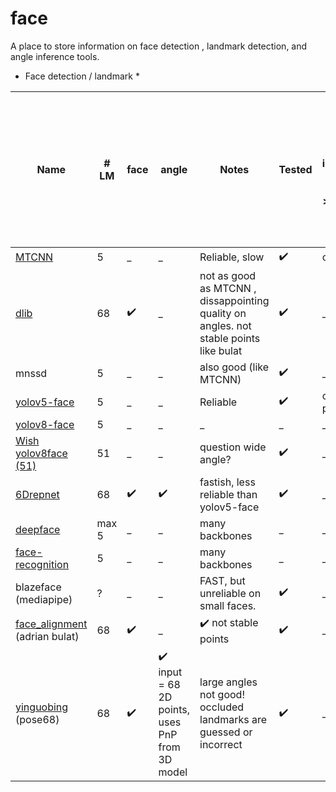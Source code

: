 # face

A place to store information on face detection , landmark detection, and angle inference tools. 

* Face detection / landmark * 

|    Name       |# LM |face |angle        | Notes |     Tested |   [ FSA-Net](https://github.com/omasaht/headpose-fsanet-pytorch) - input = image+bbox. problems with angles > 30degrees |     [6Drepnet](https://github.com/thohemp/6DRepNet) input = 68 points - not better than fsanet, but that could be due to upstream landmarks detection  |  [yinguobing](https://github.com/yinguobing/head-pose-estimation) input = 68 points |
| ------------- | ------------- |---- |---- | ------------- | ------------- |  ------------- |  ------------- | ------------- |
|  [MTCNN](https://pypi.org/project/mtcnn/)        | 5  | _   |_   |Reliable, slow  | :heavy_check_mark:   | compatible  | _   |   _   | 
|  [dlib](https://pypi.org/project/dlib/)         | 68  | :heavy_check_mark:   |_   | not as good as MTCNN , dissappointing quality on angles. not stable points like bulat | :heavy_check_mark:  | _   | compatible   |    compatible   | 
| mnssd         | 5 |_   |_   | also good (like MTCNN)  | :heavy_check_mark:  | _   | _   |  _   | 
| [yolov5-face](https://github.com/deepcam-cn/yolov5-face)   | 5  |_   |_   | Reliable  |:heavy_check_mark:  |  current best practice  | _   |  _   | 
| [yolov8-face](https://github.com/derronqi/yolov8-face)   | 5  |_   |_   | _  | _   | _   | _   |   _   | 
| [Wish yolov8face (51)](https://github.com/wish44165/Optimizing-Facial-Landmark-Estimation-for-Embedded-Systems)  | 51  |_   |_   | question wide angle?  |:heavy_check_mark:  | _   | _   |   _   | 
|  [6Drepnet](https://github.com/thohemp/6DRepNet)     | 68 |:heavy_check_mark:    | :heavy_check_mark:    |fastish, less reliable than yolov5-face  |:heavy_check_mark:   | _   | :heavy_check_mark:    |    compatible   | 
| [deepface](https://pypi.org/project/deepface/#:~:text=Deepface%20is%20a%20hybrid%20face,configuration%20uses%20VGG%2DFace%20model.)  | max 5  |_   |_   |  many backbones | _  | _   | _   |    _   | 
| [face-recognition](https://pypi.org/project/face-recognition/)  | 5  |_   |_   |   many backbones   | _   | _   | _   |    _   | 
| blazeface (mediapipe)  | ?  |_   |_   | FAST, but unreliable on small faces.   | :heavy_check_mark:  | _   | _   |    _   | 
| [face_alignment](https://github.com/1adrianb/face-alignment) (adrian bulat) | 68  | :heavy_check_mark:   | _   | :heavy_check_mark:  not stable points   | :heavy_check_mark:  | _   | compatible  |    :heavy_check_mark:    | 
| [yinguobing](https://github.com/yinguobing/head-pose-estimation) (pose68) | 68  | :heavy_check_mark:   | :heavy_check_mark: input = 68 2D points, uses PnP from 3D model    |large angles not good! occluded landmarks are guessed or incorrect  | :heavy_check_mark:  | _   | not tested, due to bad 68 point accuracy  | :heavy_check_mark:   | 

